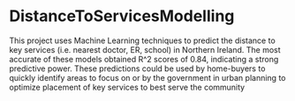 # DistanceToServicesModelling
This project uses Machine Learning techniques to predict the distance to key services (i.e. nearest doctor, ER, school) in Northern Ireland. The most accurate of these models obtained R^2 scores of 0.84, indicating a strong predictive power. These predictions could be used by home-buyers to quickly identify areas to focus on or by the government in urban planning to optimize placement of key services to best serve the community 

